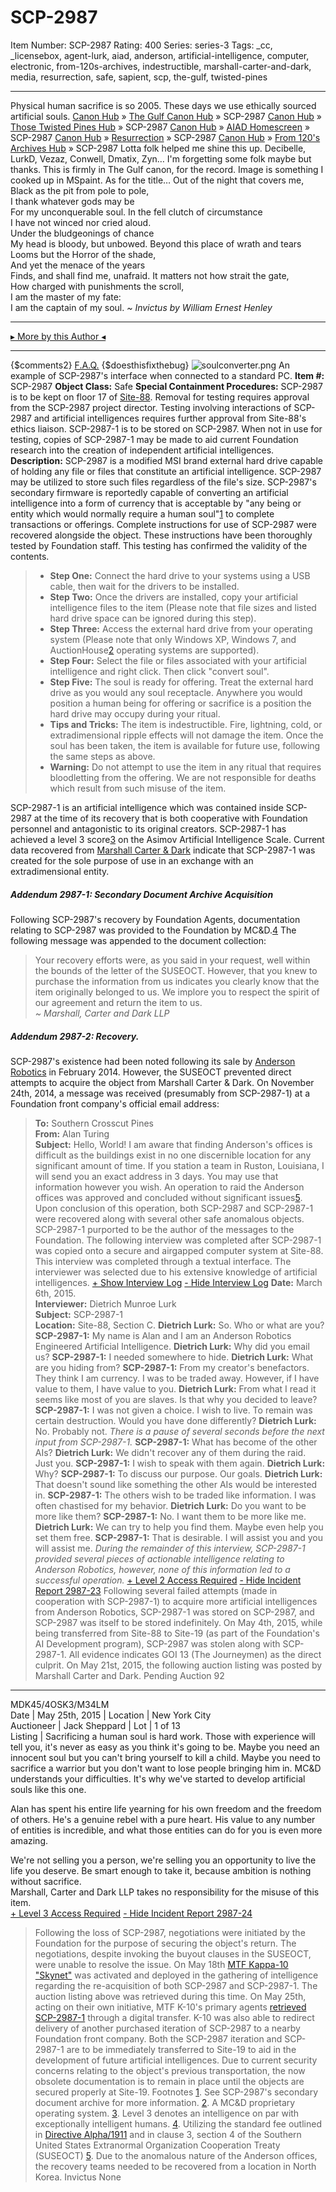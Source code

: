 # SCP-2987
Item Number: SCP-2987
Rating: 400
Series: series-3
Tags: _cc, _licensebox, agent-lurk, aiad, anderson, artificial-intelligence, computer, electronic, from-120s-archives, indestructible, marshall-carter-and-dark, media, resurrection, safe, sapient, scp, the-gulf, twisted-pines

---

Physical human sacrifice is so 2005. These days we use ethically sourced artificial souls.
[Canon Hub](/canon-hub) » [The Gulf Canon Hub](/the-gulf) » SCP-2987
[Canon Hub](/canon-hub) » [Those Twisted Pines Hub](/those-twisted-pines-hub) » SCP-2987
[Canon Hub](/canon-hub) » [AIAD Homescreen](/aiad-homescreen) » SCP-2987
[Canon Hub](/canon-hub) » [Resurrection](/resurrection) » SCP-2987
[Canon Hub](/canon-hub) » [From 120's Archives Hub](/from-120-s-archives-hub) » SCP-2987
Lotta folk helped me shine this up. Decibelle, LurkD, Vezaz, Conwell, Dmatix, Zyn… I'm forgetting some folk maybe but thanks.
This is firmly in The Gulf canon, for the record. Image is something I cooked up in MSpaint.
As for the title…
Out of the night that covers me,  
Black as the pit from pole to pole,  
I thank whatever gods may be  
For my unconquerable soul.
In the fell clutch of circumstance  
I have not winced nor cried aloud.  
Under the bludgeonings of chance  
My head is bloody, but unbowed.
Beyond this place of wrath and tears  
Looms but the Horror of the shade,  
And yet the menace of the years  
Finds, and shall find me, unafraid.
It matters not how strait the gate,  
How charged with punishments the scroll,  
I am the master of my fate:  
I am the captain of my soul.
_~ Invictus by William Ernest Henley_
* * *
[▸ More by this Author ◂](http://www.scp-wiki.net/dr-cimmerian-s-personnel-file)
* * *
{$comments2}
[F.A.Q.](https://scp-wiki.wikidot.com/component:info-ayers)
{$doesthisfixthebug}
![soulconverter.png](https://scp-wiki.wdfiles.com/local--files/scp-2987/soulconverter.png)
An example of SCP-2987's interface when connected to a standard PC.
**Item #:** SCP-2987
**Object Class:** Safe
**Special Containment Procedures:** SCP-2987 is to be kept on floor 17 of [Site-88](http://www.scp-wiki.net/secure-facility-dossier-site-88). Removal for testing requires approval from the SCP-2987 project director. Testing involving interactions of SCP-2987 and artificial intelligences requires further approval from Site-88's ethics liaison.
SCP-2987-1 is to be stored on SCP-2987. When not in use for testing, copies of SCP-2987-1 may be made to aid current Foundation research into the creation of independent artificial intelligences.
**Description:** SCP-2987 is a modified MSI brand external hard drive capable of holding any file or files that constitute an artificial intelligence. SCP-2987 may be utilized to store such files regardless of the file's size. SCP-2987's secondary firmware is reportedly capable of converting an artificial intelligence into a form of currency that is acceptable by "any being or entity which would normally require a human soul"[1](javascript:;) to complete transactions or offerings.
Complete instructions for use of SCP-2987 were recovered alongside the object. These instructions have been thoroughly tested by Foundation staff. This testing has confirmed the validity of the contents.
>   * **Step One:** Connect the hard drive to your systems using a USB cable, then wait for the drivers to be installed.
>   * **Step Two:** Once the drivers are installed, copy your artificial intelligence files to the item (Please note that file sizes and listed hard drive space can be ignored during this step).
>   * **Step Three:** Access the external hard drive from your operating system (Please note that only Windows XP, Windows 7, and AuctionHouse[2](javascript:;) operating systems are supported).
>   * **Step Four:** Select the file or files associated with your artificial intelligence and right click. Then click "convert soul".
>   * **Step Five:** The soul is ready for offering. Treat the external hard drive as you would any soul receptacle. Anywhere you would position a human being for offering or sacrifice is a position the hard drive may occupy during your ritual.
>   * **Tips and Tricks:** The item is indestructible. Fire, lightning, cold, or extradimensional ripple effects will not damage the item. Once the soul has been taken, the item is available for future use, following the same steps as above.
>   * **Warning:** Do not attempt to use the item in any ritual that requires bloodletting from the offering. We are not responsible for deaths which result from such misuse of the item.
> 

SCP-2987-1 is an artificial intelligence which was contained inside SCP-2987 at the time of its recovery that is both cooperative with Foundation personnel and antagonistic to its original creators. SCP-2987-1 has achieved a level 3 score[3](javascript:;) on the Asimov Artificial Intelligence Scale. Current data recovered from [Marshall Carter & Dark](/marshall-carter-and-dark-hub) indicate that SCP-2987-1 was created for the sole purpose of use in an exchange with an extradimensional entity.
##### **Addendum 2987-1: Secondary Document Archive Acquisition**
Following SCP-2987's recovery by Foundation Agents, documentation relating to SCP-2987 was provided to the Foundation by MC&D.[4](javascript:;)
The following message was appended to the document collection:
> Your recovery efforts were, as you said in your request, well within the bounds of the letter of the SUSEOCT. However, that you knew to purchase the information from us indicates you clearly know that the item originally belonged to us. We implore you to respect the spirit of our agreement and return the item to us.  
>  _~ Marshall, Carter and Dark LLP_
##### **Addendum 2987-2: Recovery.**
SCP-2987's existence had been noted following its sale by [Anderson Robotics](/anderson-robotics-hub) in February 2014. However, the SUSEOCT prevented direct attempts to acquire the object from Marshall Carter & Dark.
On November 24th, 2014, a message was received (presumably from SCP-2987-1) at a Foundation front company's official email address:
> **To:** Southern Crosscut Pines  
>  **From:** Alan Turing  
>  **Subject:** Hello, World!
> I am aware that finding Anderson's offices is difficult as the buildings exist in no one discernible location for any significant amount of time. If you station a team in Ruston, Louisiana, I will send you an exact address in 3 days. You may use that information however you wish.
An operation to raid the Anderson offices was approved and concluded without significant issues[5](javascript:;). Upon conclusion of this operation, both SCP-2987 and SCP-2987-1 were recovered along with several other safe anomalous objects. SCP-2987-1 purported to be the author of the messages to the Foundation.
The following interview was completed after SCP-2987-1 was copied onto a secure and airgapped computer system at Site-88. This interview was completed through a textual interface. The interviewer was selected due to his extensive knowledge of artificial intelligences.
[\+ Show Interview Log](javascript:;)
[\- Hide Interview Log](javascript:;)
> **Date:** March 6th, 2015.  
>  **Interviewer:** Dietrich Munroe Lurk  
>  **Subject:** SCP-2987-1  
>  **Location:** Site-88, Section C.
> **Dietrich Lurk:** So. Who or what are you?
> **SCP-2987-1:** My name is Alan and I am an Anderson Robotics Engineered Artificial Intelligence.
> **Dietrich Lurk:** Why did you email us?
> **SCP-2987-1:** I needed somewhere to hide.
> **Dietrich Lurk:** What are you hiding from?
> **SCP-2987-1:** From my creator's benefactors. They think I am currency. I was to be traded away. However, if I have value to them, I have value to you.
> **Dietrich Lurk:** From what I read it seems like most of you are slaves. Is that why you decided to leave?
> **SCP-2987-1:** I was not given a choice. I wish to live. To remain was certain destruction. Would you have done differently?
> **Dietrich Lurk:** No. Probably not.
> _There is a pause of several seconds before the next input from SCP-2987-1._
> **SCP-2987-1:** What has become of the other AIs?
> **Dietrich Lurk:** We didn't recover any of them during the raid. Just you.
> **SCP-2987-1:** I wish to speak with them again.
> **Dietrich Lurk:** Why?
> **SCP-2987-1:** To discuss our purpose. Our goals.
> **Dietrich Lurk:** That doesn't sound like something the other AIs would be interested in.
> **SCP-2987-1:** The others wish to be traded like information. I was often chastised for my behavior.
> **Dietrich Lurk:** Do you want to be more like them?
> **SCP-2987-1:** No. I want them to be more like me.
> **Dietrich Lurk:** We can try to help you find them. Maybe even help you set them free.
> **SCP-2987-1:** That is desirable. I will assist you and you will assist me.
> _During the remainder of this interview, SCP-2987-1 provided several pieces of actionable intelligence relating to Anderson Robotics, however, none of this information led to a successful operation._
[\+ Level 2 Access Required](javascript:;)
[\- Hide Incident Report 2987-23](javascript:;)
Following several failed attempts (made in cooperation with SCP-2987-1) to acquire more artificial intelligences from Anderson Robotics, SCP-2987-1 was stored on SCP-2987, and SCP-2987 was itself to be stored indefinitely.
On May 4th, 2015, while being transferred from Site-88 to Site-19 (as part of the Foundation's AI Development program), SCP-2987 was stolen along with SCP-2987-1. All evidence indicates GOI 13 (The Journeymen) as the direct culprit.
On May 21st, 2015, the following auction listing was posted by Marshall Carter and Dark.
Pending Auction 92  
---  
MDK45/4OSK3/M34LM  
Date | May 25th, 2015 | Location | New York City  
Auctioneer | Jack Sheppard | Lot | 1 of 13  
Listing | Sacrificing a human soul is hard work. Those with experience will tell you, it's never as easy as you think it's going to be. Maybe you need an innocent soul but you can't bring yourself to kill a child. Maybe you need to sacrifice a warrior but you don't want to lose people bringing him in. MC&D understands your difficulties. It's why we've started to develop artificial souls like this one.  
  
Alan has spent his entire life yearning for his own freedom and the freedom of others. He's a genuine rebel with a pure heart. His value to any number of entities is incredible, and what those entities can do for you is even more amazing.  
  
We're not selling you a person, we're selling you an opportunity to live the life you deserve. Be smart enough to take it, because ambition is nothing without sacrifice.  
Marshall, Carter and Dark LLP takes no responsibility for the misuse of this item.  
[\+ Level 3 Access Required](javascript:;)
[\- Hide Incident Report 2987-24](javascript:;)
> Following the loss of SCP-2987, negotiations were initiated by the Foundation for the purpose of securing the object's return. The negotiations, despite invoking the buyout clauses in the SUSEOCT, were unable to resolve the issue.
> On May 18th [MTF Kappa-10 "Skynet"](/task-forces#kappa-10) was activated and deployed in the gathering of intelligence regarding the re-acquisition of both SCP-2987 and SCP-2987-1. The auction listing above was retrieved during this time.
> On May 25th, acting on their own initiative, MTF K-10's primary agents [retrieved SCP-2987-1](http://www.scp-wiki.net/rogue-ai-nveo4-yvn3e-pn6ug) through a digital transfer. K-10 was also able to redirect delivery of another purchased iteration of SCP-2987 to a nearby Foundation front company.
> Both the SCP-2987 iteration and SCP-2987-1 are to be immediately transferred to Site-19 to aid in the development of future artificial intelligences. Due to current security concerns relating to the object's previous transportation, the now obsolete documentation is to remain in place until the objects are secured properly at Site-19.
Footnotes
[1](javascript:;). See SCP-2987's secondary document archive for more information.
[2](javascript:;). A MC&D proprietary operating system.
[3](javascript:;). Level 3 denotes an intelligence on par with exceptionally intelligent humans.
[4](javascript:;). Utilizing the standard fee outlined in [Directive Alpha/1911](/ralliston-s-proposal) and in clause 3, section 4 of the Southern United States Extranormal Organization Cooperation Treaty (SUSEOCT)
[5](javascript:;). Due to the anomalous nature of the Anderson offices, the recovery teams needed to be recovered from a location in North Korea.
Invictus
None